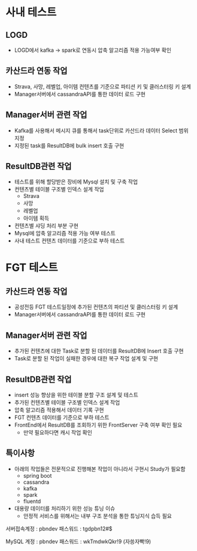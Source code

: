 # 사내 테스트
## LOGD 
*  LOGD에서 kafka -> spark로 연동시 압축 알고리즘 적용 가능여부 확인
## 카산드라 연동 작업 
* Strava, 사망, 레벨업, 아이템  컨텐츠를 기준으로 파티션 키 및 클러스터링 키 설계 
* Manager서버에서 cassandraAPI를 통한 데이터 로드 구현  
## Manager서버 관련 작업  
* Kafka를 사용해서 메시지 큐를 통해서 task단위로 카산드라 데이터 Select 범위 지정 
* 지정된 task를 ResultDB에 bulk insert 호출 구현 
## ResultDB관련 작업 
* 테스트를 위해 할당받은 장비에 Mysql 설치 및 구축 작업  
* 컨텐츠별 테이블 구조별 인덱스 설계 작업  
   * Strava 
   * 사망 
   * 레벨업 
   * 아이템 획득 
* 컨텐츠별 샤딩 처리 부분 구현 
* Mysql에 압축 알고리즘 적용 가능 여부 테스트   
* 사내 테스트 컨텐츠 데이터를 기준으로 부하 테스트  
 
# FGT 테스트 
## 카산드라 연동 작업 
* 공성전등 FGT 테스트일정에 추가된 컨텐츠의 파티션 및 클러스터링 키 설계 
* Manager서버에서 cassandraAPI를 통한 데이터 로드 구현  
 
## Manager서버 관련 작업  
* 추가된 컨텐츠에 대한 Task로 분할 된 데이터를 ResultDB에 Insert 호출 구현
* Task로 분할 된 작업이 실패한 경우에 대한 복구 작업 설계 및 구현
## ResultDB관련 작업 
* insert 성능 향상을 위한 테이블 분할 구조 설계 및 테스트  
* 추가된 컨텐츠별 테이블 구조별 인덱스 설계 작업 
* 압축 알고리즘 적용해서 데이터 기록 구현  
* FGT 컨텐츠 데이터를 기준으로 부하 테스트
* FrontEnd에서 ResultDB를 조회하기 위한 FrontServer 구축 여부 확인 필요
  * 만약 필요하다면 캐시 작업 확인 

## 특이사항
* 아래의 작업들은 전문적으로 진행해본 작업이 아니라서 구현시 Study가 필요함
  * spring boot
  * cassandra
  * kafka
  * spark
  * fluentd
* 대용량 데이터를 처리하기 위한 성능 튜닝 이슈
  * 안정적 서비스를 위해서는 내부 구조 분석을 통한 튜닝지식 습득 필요


서버접속계정 : pbndev
패스워드 : tgdpbn12#$

MySQL 계정 : pbndev
패스워드 : wkTmdwkQkr!9 (자씅자빡!9)
